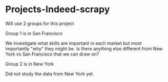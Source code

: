 # Projects-Indeed-scrapy

Will use 2 groups for this project

Group 1 is in San Francisco

We investigate what skills are important in each market but most importantly "why" they might be. Is there anything else different from New York vs San Francisco that we can draw on?

Group 2 is in New York

Did not study the data from New York yet.
